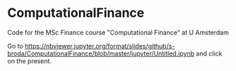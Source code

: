 # ComputationalFinance
Code for the MSc Finance course "Computational Finance" at U Amsterdam

Go to https://nbviewer.jupyter.org/format/slides/github/s-broda/ComputationalFinance/blob/master/jupyter/Untitled.ipynb and click on the present.
